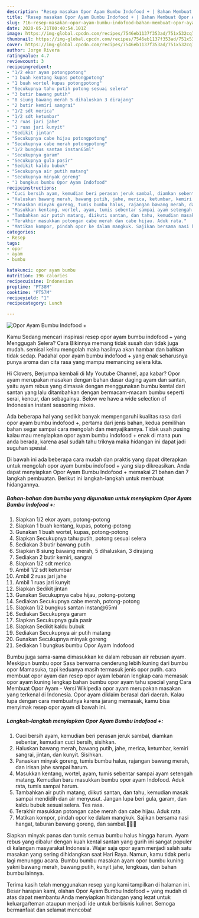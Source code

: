 ```yaml
---
description: "Resep masakan Opor Ayam Bumbu Indofood + | Bahan Membuat Opor Ayam Bumbu Indofood + Yang Enak dan Simpel"
title: "Resep masakan Opor Ayam Bumbu Indofood + | Bahan Membuat Opor Ayam Bumbu Indofood + Yang Enak dan Simpel"
slug: 716-resep-masakan-opor-ayam-bumbu-indofood-bahan-membuat-opor-ayam-bumbu-indofood-yang-enak-dan-simpel
date: 2020-05-21T00:40:54.101Z
image: https://img-global.cpcdn.com/recipes/7546eb1137f353ad/751x532cq70/opor-ayam-bumbu-indofood-foto-resep-utama.jpg
thumbnail: https://img-global.cpcdn.com/recipes/7546eb1137f353ad/751x532cq70/opor-ayam-bumbu-indofood-foto-resep-utama.jpg
cover: https://img-global.cpcdn.com/recipes/7546eb1137f353ad/751x532cq70/opor-ayam-bumbu-indofood-foto-resep-utama.jpg
author: Jorge Rivera
ratingvalue: 4.7
reviewcount: 3
recipeingredient:
- "1/2 ekor ayam potongpotong"
- "1 buah kentang kupas potongpotong"
- "1 buah wortel kupas potongpotong"
- "Secukupnya tahu putih potong sesuai selera"
- "3 butir bawang putih"
- "8 siung bawang merah 5 dihaluskan 3 dirajang"
- "2 butir kemiri sangrai"
- "1/2 sdt merica"
- "1/2 sdt ketumbar"
- "2 ruas jari jahe"
- "1 ruas jari kunyit"
- "Sedikit jintan"
- "Secukupnya cabe hijau potongpotong"
- "Secukupnya cabe merah potongpotong"
- "1/2 bungkus santan instan65ml"
- "Secukupnya garam"
- "Secukupnya gula pasir"
- "Sedikit kaldu bubuk"
- "Secukupnya air putih matang"
- "Secukupnya minyak goreng"
- "1 bungkus bumbu Opor Ayam Indofood"
recipeinstructions:
- "Cuci bersih ayam, kemudian beri perasan jeruk sambal, diamkan sebentar, kemudian cuci bersih, sisihkan."
- "Haluskan bawang merah, bawang putih, jahe, merica, ketumbar, kemiri sangrai, jintan, dan kunyit. Sisihkan."
- "Panaskan minyak goreng, tumis bumbu halus, rajangan bawang merah, dan irisan jahe sampai harum."
- "Masukkan kentang, wortel, ayam, tumis sebentar sampai ayam setengah matang. Kemudian baru masukkan bumbu opor ayam Indofood. Aduk rata, tumis sampai harum."
- "Tambahkan air putih matang, diikuti santan, dan tahu, kemudian masak sampai mendidih dan air menyusut. Jangan lupa beri gula, garam, dan kaldu bubuk sesuai selera. Tes rasa."
- "Terakhir masukkan potongan cabe merah dan cabe hijau. Aduk rata."
- "Matikan kompor, pindah opor ke dalam mangkuk. Sajikan bersama nasi hangat, taburan bawang goreng, dan sambal.💁🏾🤤"
categories:
- Resep
tags:
- opor
- ayam
- bumbu

katakunci: opor ayam bumbu 
nutrition: 196 calories
recipecuisine: Indonesian
preptime: "PT38M"
cooktime: "PT57M"
recipeyield: "1"
recipecategory: Lunch

---
```



![Opor Ayam Bumbu Indofood +](https://img-global.cpcdn.com/recipes/7546eb1137f353ad/751x532cq70/opor-ayam-bumbu-indofood-foto-resep-utama.jpg)

Kamu Sedang mencari inspirasi resep opor ayam bumbu indofood + yang Menggugah Selera? Cara Bikinnya memang tidak susah dan tidak juga mudah. semisal keliru mengolah maka hasilnya akan hambar dan bahkan tidak sedap. Padahal opor ayam bumbu indofood + yang enak seharusnya punya aroma dan cita rasa yang mampu memancing selera kita.

Hi Clovers, Berjumpa kembali di My Youtube Channel, apa kabar? Opor ayam merupakan masakan dengan bahan dasar daging ayam dan santan, yaitu ayam rebus yang dimasak dengan menggunakan bumbu kental dari santan yang lalu ditambahkan dengan bermacam-macam bumbu seperti serai, kencur, dan sebagainya. Below we have a wide selection of Indonesian instant seasoning mixes.

Ada beberapa hal yang sedikit banyak mempengaruhi kualitas rasa dari opor ayam bumbu indofood +, pertama dari jenis bahan, kedua pemilihan bahan segar sampai cara mengolah dan menyajikannya. Tidak usah pusing kalau mau menyiapkan opor ayam bumbu indofood + enak di mana pun anda berada, karena asal sudah tahu triknya maka hidangan ini dapat jadi suguhan spesial.


Di bawah ini ada beberapa cara mudah dan praktis yang dapat diterapkan untuk mengolah opor ayam bumbu indofood + yang siap dikreasikan. Anda dapat menyiapkan Opor Ayam Bumbu Indofood + memakai 21 bahan dan 7 langkah pembuatan. Berikut ini langkah-langkah untuk membuat hidangannya.

<!--inarticleads1-->

##### Bahan-bahan dan bumbu yang digunakan untuk menyiapkan Opor Ayam Bumbu Indofood +:

1. Siapkan 1/2 ekor ayam, potong-potong
1. Siapkan 1 buah kentang, kupas, potong-potong
1. Gunakan 1 buah wortel, kupas, potong-potong
1. Siapkan Secukupnya tahu putih, potong sesuai selera
1. Sediakan 3 butir bawang putih
1. Siapkan 8 siung bawang merah, 5 dihaluskan, 3 dirajang
1. Sediakan 2 butir kemiri, sangrai
1. Siapkan 1/2 sdt merica
1. Ambil 1/2 sdt ketumbar
1. Ambil 2 ruas jari jahe
1. Ambil 1 ruas jari kunyit
1. Siapkan Sedikit jintan
1. Gunakan Secukupnya cabe hijau, potong-potong
1. Sediakan Secukupnya cabe merah, potong-potong
1. Siapkan 1/2 bungkus santan instan@65ml
1. Sediakan Secukupnya garam
1. Siapkan Secukupnya gula pasir
1. Siapkan Sedikit kaldu bubuk
1. Sediakan Secukupnya air putih matang
1. Gunakan Secukupnya minyak goreng
1. Sediakan 1 bungkus bumbu Opor Ayam Indofood


Bumbu juga sama-sama dimasukkan ke dalam rebusan air rebusan ayam. Meskipun bumbu opor Sasa berwarna cenderung lebih kuning dari bumbu opor Mamasuka, tapi keduanya masih termasuk jenis opor putih. cara membuat opor ayam dan resep opor ayam lebaran lengkap cara memasak opor ayam kuning lengkap bahan bumbu opor ayam tahu special yang Cara Membuat Opor Ayam - Versi Wikipedia opor ayam merupakan masakan yang terkenal di Indonesia. Opor ayam diklaim berasal dari daerah. Kalau lupa dengan cara membuatnya karena jarang memasak, kamu bisa menyimak resep opor ayam di bawah ini. 

<!--inarticleads2-->

##### Langkah-langkah menyiapkan Opor Ayam Bumbu Indofood +:

1. Cuci bersih ayam, kemudian beri perasan jeruk sambal, diamkan sebentar, kemudian cuci bersih, sisihkan.
1. Haluskan bawang merah, bawang putih, jahe, merica, ketumbar, kemiri sangrai, jintan, dan kunyit. Sisihkan.
1. Panaskan minyak goreng, tumis bumbu halus, rajangan bawang merah, dan irisan jahe sampai harum.
1. Masukkan kentang, wortel, ayam, tumis sebentar sampai ayam setengah matang. Kemudian baru masukkan bumbu opor ayam Indofood. Aduk rata, tumis sampai harum.
1. Tambahkan air putih matang, diikuti santan, dan tahu, kemudian masak sampai mendidih dan air menyusut. Jangan lupa beri gula, garam, dan kaldu bubuk sesuai selera. Tes rasa.
1. Terakhir masukkan potongan cabe merah dan cabe hijau. Aduk rata.
1. Matikan kompor, pindah opor ke dalam mangkuk. Sajikan bersama nasi hangat, taburan bawang goreng, dan sambal.💁🏾🤤


Siapkan minyak panas dan tumis semua bumbu halus hingga harum. Ayam rebus yang dibalur dengan kuah kental santan yang gurih ini sangat populer di kalangan masyarakat Indonesia. Wajar saja opor ayam menjadi salah satu masakan yang sering dihidangkan saat Hari Raya. Namun, kamu tidak perlu lagi menunggu acara. Bumbu bumbu masakan ayam opor bumbu kuning yakni bawang merah, bawang putih, kunyit jahe, lengkuas, dan bahan bumbu lainnya. 

Terima kasih telah menggunakan resep yang kami tampilkan di halaman ini. Besar harapan kami, olahan Opor Ayam Bumbu Indofood + yang mudah di atas dapat membantu Anda menyiapkan hidangan yang lezat untuk keluarga/teman ataupun menjadi ide untuk berbisnis kuliner. Semoga bermanfaat dan selamat mencoba!

